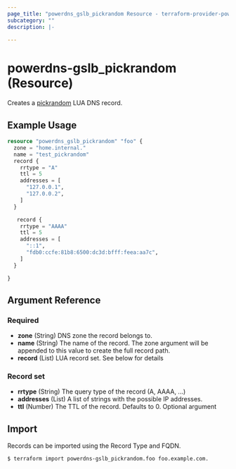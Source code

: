 ```yaml
---
page_title: "powerdns_gslb_pickrandom Resource - terraform-provider-powerdns_gslb"
subcategory: ""
description: |-
  
---
```


# powerdns-gslb_pickrandom (Resource)

Creates a [pickrandom](https://doc.powerdns.com/authoritative/lua-records/functions.html#pickrandom) LUA DNS record.

## Example Usage

```terraform
resource "powerdns_gslb_pickrandom" "foo" {
  zone = "home.internal."
  name = "test_pickrandom"
  record {
    rrtype = "A"
    ttl = 5
    addresses = [ 
      "127.0.0.1",
      "127.0.0.2",
    ]
  }

   record {
    rrtype = "AAAA"
    ttl = 5
    addresses = [
      "::1",
      "fdb0:ccfe:81b8:6500:dc3d:bfff:feea:aa7c",
    ]
  }

}
```

## Argument Reference

### Required

- **zone** (String) DNS zone the record belongs to.
- **name** (String)  The name of the record. The zone argument will be appended to this value to create the full record path.
- **record** (List) LUA record set. See below for details

### Record set

- **rrtype** (String) The query type of the record (A, AAAA, ...)
- **addresses** (List) A list of strings with the possible IP addresses.
- **ttl** (Number) The TTL of the record. Defaults to 0. Optional argument


## Import

Records can be imported using the Record Type and FQDN.

```
$ terraform import powerdns-gslb_pickrandom.foo foo.example.com.
```